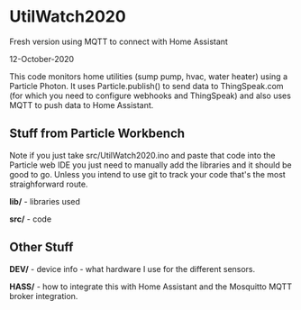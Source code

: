 # UtilWatch2020
Fresh version using MQTT to connect with Home Assistant

12-October-2020  

This code monitors home utilities (sump pump, hvac, water heater) using a Particle Photon.  It uses Particle.publish() to send data to ThingSpeak.com (for which you need to configure webhooks and ThingSpeak) and also uses MQTT to push data to Home Assistant. 

## Stuff from Particle Workbench ##

Note if you just take src/UtilWatch2020.ino and paste that code into the Particle web IDE you just need to manually add the libraries and it should be good to go.  Unless you intend to use git to track your code that's the most straighforward route.

**lib/** - libraries used

**src/** - code

## Other Stuff ##

**DEV/** - device info - what hardware I use for the different sensors.

**HASS/** - how to integrate this with Home Assistant and the Mosquitto MQTT broker integration.
